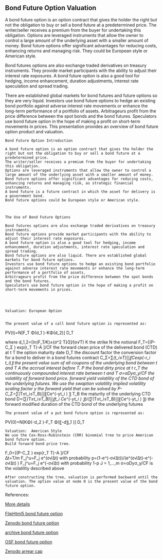## Bond Future Option Valuation

A bond future option is an option contract that gives the holder the right but not the obligation to buy or sell a bond future at a predetermined price. The writer/seller receives a premium from the buyer for undertaking this obligation. Options are leveraged instruments that allow the owner to control a large amount of the underlying asset with a smaller amount of money. Bond future options offer significant advantages for reducing costs, enhancing returns and managing risk. They could be European style or American style. 

Bond futures options are also exchange traded derivatives on treasury instruments. They provide market participants with the ability to adjust their interest rate exposures. A bond future option is also a good tool for hedging, income enhancement, duration adjustments, interest rate speculation and spread trading. 

There are established global markets for bond futures and future options so they are very liquid. Investors use bond future options to hedge an existing bond portfolio against adverse interest rate movements or enhance the long-term performance of a portfolio of assets. Arbitrageurs profit from the price difference between the spot bonds and the bond futures. Speculators use bond future option in the hope of making a profit on short-term movements in prices. This presentation provides an overview of bond future option product and valuation. 


	Bond Future Option Introduction
	
	A bond future option is an option contract that gives the holder the right but not the obligation to buy or sell a bond future at a predetermined price. 
	The writer/seller receives a premium from the buyer for undertaking this obligation.
	Options are leveraged instruments that allow the owner to control a large amount of the underlying asset with a smaller amount of money.
	Bond future options offer significant advantages for reducing costs, enhancing returns and managing risk, as strategic financial instruments.
	A bond future is a future contract in which the asset for delivery is a government bond.
	Bond future options could be European style or American style.



	The Use of Bond Future Options

	Bond futures options are also exchange traded derivatives on treasury instruments. 
	Bond future options provide market participants with the ability to adjust their interest rate exposures.
	A bond future option is also a good tool for hedging, income enhancement, duration adjustments, interest rate speculation and spread trading.
	Bond future options are also liquid. There are established global markets for bond future options.
	Investors use bond future options to hedge an existing bond portfolio against adverse interest rate movements or enhance the long-term performance of a portfolio of assets.
	Arbitrageurs profit from the price difference between the spot bonds and the bond futures.
	Speculators use bond future option in the hope of making a profit on short-term movements in prices. 




	Valuation: European Option


	The present value of a call bond future option is represented as: 


PV(t)=N[F_T Φ(d_1 )-KΦ(d_2)] D_T

where 
d_1,2=[ln(F_T⁄K)±(σ^2 T)⁄2]⁄(σ√T)
K	the strike
	N	the notional
F_T=[(P-C_Σ )  exp⁡(r_T T)-A ]/CF  	the forward clean price of the 
delivered bond (CTD) at t
T	the option maturity date
D_T	the discount factor
   	the conversion factor for a bond to deliver in a bond futures contract
	C_Σ=∑_(t_i≤T)▒〖Cexp(-r_i t_i)〗	the present value sum of all coupons of the 
underlying bond between t and T
	A	the accrual interest before T.
P	the bond dirty price at t
	r_T	the continuously compounded interest rate between t and T
	σ=αDyσ_y/CF	the volatility of forward bond price.
	 	forward yield volatility of the CTD bond of the underlying futures. We use 
the swaption volatility
	 	implied volatility scaling factor
	y	the forward yield that can be solved by P-C_Σ=∑_(T≤t_i≤T_B)▒〖Ce^(-yt_i ) 〗
	T_B	the maturity of the underlying CTD bond
D=(∑_(T≤t_i≤T_B)▒〖t_i Ce^(-yt_i ) 〗)/(∑_(T≤t_i≤T_B)▒〖Ce^(-yt_i ) 〗) 	the forward modified duration of the CTD bond of the 
underlying futures 


	The present value of a put bond future option is represented as: 


PV(0)=N[KΦ(-d_2 )-F_T Φ(〖-d〗_1 )] D_T    


	Valuation:	American Style
	We use the Cox-Ross-Rubinstein (CRR) binomial tree to price American bond future option.
	Build forward bond price tree. 



F_0=[(P-C_Σ )  exp⁡(r_T T)-A ]/CF  
∆t=T/m
F_j^u=F_j e^(σ√∆t) with probability p=(1-e^(-σ√∆t))/(e^(σ√∆t)-e^(-σ√∆t) )
F_j^u=F_j e^(-σ√∆t) with probability 1-p
J = 1,…,m
	σ=αDyσ_y/CF is the volatility described above


	After constructing the tree, valuation is performed backward until the valuation. The option value at node 0 is the present value of the bond future option.




References:

[More details](./FiBondFutureOption-12.pdf)

[FlipHtml5 bond future option](https://fliphtml5.com/download/download-pdf-file.php?str=x0DZh9GTud3bENXamgTM1ITM5ITPkl0av9mY)

[Zenodo bond future option](https://zenodo.org/record/5765015#.YpU3psPMKUk)

[archive bond future option](https://ia803407.us.archive.org/11/items/fi-bond-future-option-12/FiBondFutureOption-archive.pdf)

[OSF bond future option](https://osf.io/d2xaj/download)

[Zenodo arrear cap](https://zenodo.org/record/6551437#.YpDwOKgpDq4)


   
